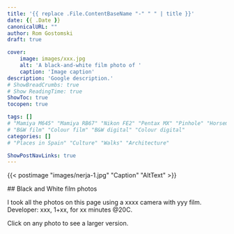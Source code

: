 ```yaml
---
title: '{{ replace .File.ContentBaseName "-" " " | title }}'
date: {{ .Date }}
canonicalURL: ""
author: Rom Gostomski
draft: true

cover:
    image: images/xxx.jpg
    alt: 'A black-and-white film photo of '
    caption: 'Image caption'
description: 'Google description.'
# ShowBreadCrumbs: true
# Show ReadingTime: true
ShowToc: true
tocopen: true

tags: []
# "Mamiya M645" "Mamiya RB67" "Nikon FE2" "Pentax MX" "Pinhole" "Horseman VH-R" "Zeis Ikon Ikoflex"
# "B&W film" "Colour film" "B&W digital" "Colour digital"
categories: []
# "Places in Spain" "Culture" "Walks" "Architecture"

ShowPostNavLinks: true
---
```



{{< postimage "images/nerja-1.jpg" 
"Caption" 
"AltText" >}}


## Black and White film photos

I took all the photos on this page using a xxxx camera with yyy film. Developer: xxx, 1+xx, for xx minutes @20C.

Click on any photo to see a larger version.